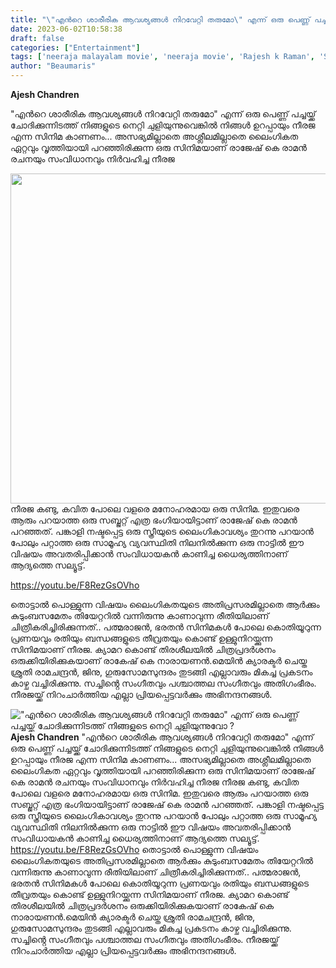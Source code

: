 ```yaml
---
title: "\"എൻറെ ശാരീരിക ആവശ്യങ്ങൾ നിറവേറ്റി തരുമോ\" എന്ന് ഒരു പെണ്ണ് പച്ചയ്ക്ക് ചോദിക്കുന്നിടത്ത് നിങ്ങളുടെ നെറ്റി ചുളിയുന്നുവോ ?"
date: 2023-06-02T10:58:38
draft: false
categories: ["Entertainment"]
tags: ['neeraja malayalam movie', 'neeraja movie', 'Rajesh k Raman', 'Sruthi ramachandran']
author: "Beaumaris"
---
```


<strong>Ajesh Chandren </strong>

"എൻറെ ശാരീരിക ആവശ്യങ്ങൾ നിറവേറ്റി തരുമോ" എന്ന് ഒരു പെണ്ണ് പച്ചയ്ക്ക് ചോദിക്കുന്നിടത്ത് നിങ്ങളുടെ നെറ്റി ചുളിയുന്നുവെങ്കിൽ നിങ്ങൾ ഉറപ്പായും നീരജ എന്ന സിനിമ കാണണം... അസഭ്യമില്ലാതെ അശ്ലീലമില്ലാതെ ലൈംഗികത ഏറ്റവും വൃത്തിയായി പറഞ്ഞിരിക്കുന്ന ഒരു സിനിമയാണ് രാജേഷ് കെ രാമൻ രചനയും സംവിധാനവും നിർവഹിച്ച നീരജ

<a href="https://cdn.boolokam.com/articles/2023/06/iiiiiio.jpg"><img class=" wp-image-397996 aligncenter" src="https://cdn.boolokam.com/articles/2023/06/iiiiiio-1024x576.jpg" alt="" width="939" height="528" /></a>നീരജ കണ്ടു, കവിത പോലെ വളരെ മനോഹരമായ ഒരു സിനിമ. ഇതുവരെ ആരും പറയാത്ത ഒരു സബ്ജറ്റ് എത്ര ഭംഗിയായിട്ടാണ് രാജേഷ് കെ രാമൻ പറഞ്ഞത്. പങ്കാളി നഷ്ടപ്പെട്ട ഒരു സ്ത്രീയുടെ ലൈംഗികാവശ്യം തുറന്നു പറയാൻ പോലും പറ്റാത്ത ഒരു സാമൂഹ്യ വ്യവസ്ഥിതി നിലനിൽക്കുന്ന ഒരു നാട്ടിൽ ഈ വിഷയം അവതരിപ്പിക്കാൻ സംവിധായകൻ കാണിച്ച ധൈര്യത്തിനാണ് ആദ്യത്തെ സല്യൂട്ട്.

https://youtu.be/F8RezGsOVho

തൊട്ടാൽ പൊള്ളുന്ന വിഷയം ലൈംഗികതയുടെ അതിപ്രസരമില്ലാതെ ആർക്കും കുടുംബസമേതം തിയേറ്ററിൽ വന്നിരുന്നു കാണാവുന്ന രീതിയിലാണ് ചിത്രീകരിച്ചിരിക്കുന്നത്.. പത്മരാജൻ, ഭരതൻ സിനിമകൾ പോലെ കൊതിയൂറുന്ന പ്രണയവും രതിയും ബന്ധങ്ങളുടെ തീവ്രതയും കൊണ്ട് ഉള്ളുനിറയ്ക്കുന്ന സിനിമയാണ് നീരജ. ക്യാമറ കൊണ്ട് തിരശീലയിൽ ചിത്രപ്രദർശനം ഒരുക്കിയിരിക്കുകയാണ് രാകേഷ് കെ നാരായണൻ.മെയിൻ ക്യാരക്ടർ ചെയ്ത ശ്രുതി രാമചന്ദ്രൻ, ജിനു, ഗുരുസോമസുന്ദരം തുടങ്ങി എല്ലാവരും മികച്ച പ്രകടനം കാഴ്ച വച്ചിരിക്കുന്നു. സച്ചിൻ്റെ സംഗീതവും പശ്ചാത്തല സംഗീതവും അതിഗംഭീരം. നീരജയ്ക്ക് നിറംചാർത്തിയ എല്ലാ പ്രിയപ്പെട്ടവർക്കും അഭിനന്ദനങ്ങൾ.


!["എൻറെ ശാരീരിക ആവശ്യങ്ങൾ നിറവേറ്റി തരുമോ" എന്ന് ഒരു പെണ്ണ് പച്ചയ്ക്ക് ചോദിക്കുന്നിടത്ത് നിങ്ങളുടെ നെറ്റി ചുളിയുന്നുവോ ?](https://cdn.boolokam.com/articles/2023/06/iiiiiio-1024x576.jpg)**Ajesh Chandren** "എൻറെ ശാരീരിക ആവശ്യങ്ങൾ നിറവേറ്റി തരുമോ" എന്ന് ഒരു പെണ്ണ് പച്ചയ്ക്ക് ചോദിക്കുന്നിടത്ത് നിങ്ങളുടെ നെറ്റി ചുളിയുന്നുവെങ്കിൽ നിങ്ങൾ ഉറപ്പായും നീരജ എന്ന സിനിമ കാണണം... അസഭ്യമില്ലാതെ അശ്ലീലമില്ലാതെ ലൈംഗികത ഏറ്റവും വൃത്തിയായി പറഞ്ഞിരിക്കുന്ന ഒരു സിനിമയാണ് രാജേഷ് കെ രാമൻ രചനയും സംവിധാനവും നിർവഹിച്ച നീരജ [](https://cdn.boolokam.com/articles/2023/06/iiiiiio.jpg)നീരജ കണ്ടു, കവിത പോലെ വളരെ മനോഹരമായ ഒരു സിനിമ. ഇതുവരെ ആരും പറയാത്ത ഒരു സബ്ജറ്റ് എത്ര ഭംഗിയായിട്ടാണ് രാജേഷ് കെ രാമൻ പറഞ്ഞത്. പങ്കാളി നഷ്ടപ്പെട്ട ഒരു സ്ത്രീയുടെ ലൈംഗികാവശ്യം തുറന്നു പറയാൻ പോലും പറ്റാത്ത ഒരു സാമൂഹ്യ വ്യവസ്ഥിതി നിലനിൽക്കുന്ന ഒരു നാട്ടിൽ ഈ വിഷയം അവതരിപ്പിക്കാൻ സംവിധായകൻ കാണിച്ച ധൈര്യത്തിനാണ് ആദ്യത്തെ സല്യൂട്ട്. https://youtu.be/F8RezGsOVho തൊട്ടാൽ പൊള്ളുന്ന വിഷയം ലൈംഗികതയുടെ അതിപ്രസരമില്ലാതെ ആർക്കും കുടുംബസമേതം തിയേറ്ററിൽ വന്നിരുന്നു കാണാവുന്ന രീതിയിലാണ് ചിത്രീകരിച്ചിരിക്കുന്നത്.. പത്മരാജൻ, ഭരതൻ സിനിമകൾ പോലെ കൊതിയൂറുന്ന പ്രണയവും രതിയും ബന്ധങ്ങളുടെ തീവ്രതയും കൊണ്ട് ഉള്ളുനിറയ്ക്കുന്ന സിനിമയാണ് നീരജ. ക്യാമറ കൊണ്ട് തിരശീലയിൽ ചിത്രപ്രദർശനം ഒരുക്കിയിരിക്കുകയാണ് രാകേഷ് കെ നാരായണൻ.മെയിൻ ക്യാരക്ടർ ചെയ്ത ശ്രുതി രാമചന്ദ്രൻ, ജിനു, ഗുരുസോമസുന്ദരം തുടങ്ങി എല്ലാവരും മികച്ച പ്രകടനം കാഴ്ച വച്ചിരിക്കുന്നു. സച്ചിൻ്റെ സംഗീതവും പശ്ചാത്തല സംഗീതവും അതിഗംഭീരം. നീരജയ്ക്ക് നിറംചാർത്തിയ എല്ലാ പ്രിയപ്പെട്ടവർക്കും അഭിനന്ദനങ്ങൾ.
